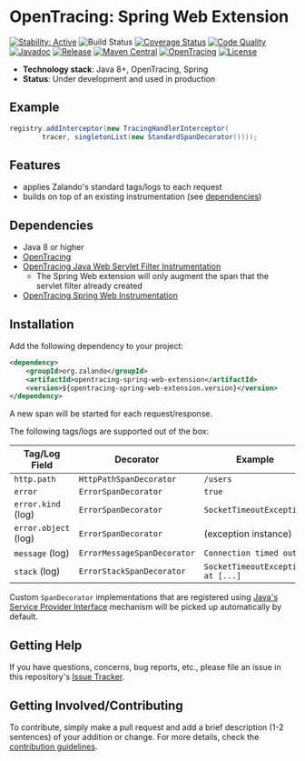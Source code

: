 # OpenTracing: Spring Web Extension

[![Stability: Active](https://masterminds.github.io/stability/active.svg)](https://masterminds.github.io/stability/active.html)
![Build Status](https://github.com/zalando/opentracing-toolbox/workflows/Test/badge.svg)
[![Coverage Status](https://img.shields.io/coveralls/zalando/opentracing-toolbox/main.svg)](https://coveralls.io/r/zalando/opentracing-toolbox)
[![Code Quality](https://img.shields.io/codacy/grade/69e173024eec403797466e147a2051a3/main.svg)](https://www.codacy.com/app/whiskeysierra/opentracing-toolbox)
[![Javadoc](http://javadoc.io/badge/org.zalando/opentracing-spring-web-extension.svg)](http://www.javadoc.io/doc/org.zalando/opentracing-spring-web-extension)
[![Release](https://img.shields.io/github/release/zalando/opentracing-toolbox.svg)](https://github.com/zalando/opentracing-toolbox/releases)
[![Maven Central](https://img.shields.io/maven-central/v/org.zalando/opentracing-spring-web-extension.svg)](https://maven-badges.herokuapp.com/maven-central/org.zalando/opentracing-spring-web-extension)
[![OpenTracing](https://img.shields.io/badge/OpenTracing-enabled-blue.svg)](http://opentracing.io)
[![License](https://img.shields.io/badge/license-MIT-blue.svg)](https://raw.githubusercontent.com/zalando/opentracing-toolbox/main/LICENSE)

- **Technology stack**: Java 8+, OpenTracing, Spring
- **Status**: Under development and used in production

## Example

```java
registry.addInterceptor(new TracingHandlerInterceptor(
        tracer, singletonList(new StandardSpanDecorator())));
```

## Features

- applies Zalando's standard tags/logs to each request
- builds on top of an existing instrumentation (see [dependencies](#dependencies))

## Dependencies

- Java 8 or higher
- [OpenTracing](https://github.com/opentracing/opentracing-java)
- [OpenTracing Java Web Servlet Filter Instrumentation](https://github.com/opentracing-contrib/java-web-servlet-filter)
   - The Spring Web extension will only augment the span that the servlet filter already created 
- [OpenTracing Spring Web Instrumentation](https://github.com/opentracing-contrib/java-spring-web)

## Installation

Add the following dependency to your project:

```xml
<dependency>
    <groupId>org.zalando</groupId>
    <artifactId>opentracing-spring-web-extension</artifactId>
    <version>${opentracing-spring-web-extension.version}</version>
</dependency>
```

A new span will be started for each request/response. 

The following tags/logs are supported out of the box:

| Tag/Log Field          | Decorator                     | Example                           |
|------------------------|-------------------------------|-----------------------------------|
| `http.path`            | `HttpPathSpanDecorator`       | `/users`                          |
| `error`                | `ErrorSpanDecorator`          | `true`                            |
| `error.kind` (log)     | `ErrorSpanDecorator`          | `SocketTimeoutException`          |
| `error.object` (log)   | `ErrorSpanDecorator`          | (exception instance)              |
| `message` (log)        | `ErrorMessageSpanDecorator`   | `Connection timed out`            |
| `stack` (log)          | `ErrorStackSpanDecorator`     | `SocketTimeoutException at [...]` |

Custom `SpanDecorator` implementations that are registered using [Java's Service Provider Interface](https://docs.oracle.com/javase/tutorial/ext/basics/spi.html) mechanism will be picked up automatically by default.

## Getting Help

If you have questions, concerns, bug reports, etc., please file an issue in this repository's [Issue Tracker](../../issues).

## Getting Involved/Contributing

To contribute, simply make a pull request and add a brief description (1-2 sentences) of your addition or change. For
more details, check the [contribution guidelines](.github/CONTRIBUTING.md).
